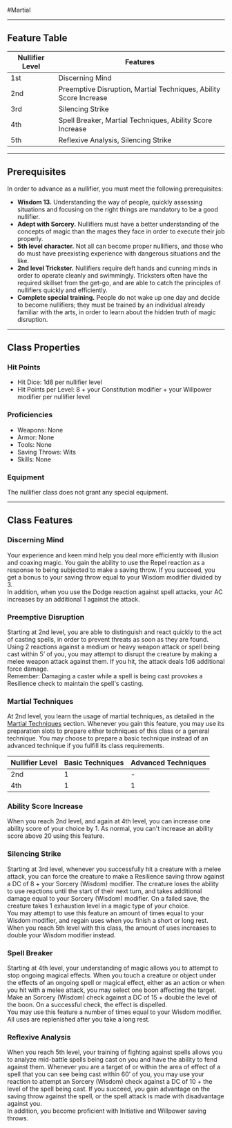 #Martial 
- - -
## Feature Table
 
| **Nullifier Level** | **Features**                                                      |
| ------------------- | ----------------------------------------------------------------- |
| 1st                 | Discerning Mind                                                   |
| 2nd                 | Preemptive Disruption, Martial Techniques, Ability Score Increase |
| 3rd                 | Silencing Strike                                                  |
| 4th                 | Spell Breaker, Martial Techniques, Ability Score Increase         |
| 5th                 | Reflexive Analysis, Silencing Strike                              |
- - -
## Prerequisites
 
In order to advance as a nullifier, you must meet the following prerequisites:

- **Wisdom 13.** Understanding the way of people, quickly assessing situations and focusing on the right things are mandatory to be a good nullifier.
- **Adept with Sorcery.** Nullifiers must have a better understanding of the concepts of magic than the mages they face in order to execute their job properly.
- **5th level character.** Not all can become proper nullifiers, and those who do must have preexisting experience with dangerous situations and the like.
- **2nd level Trickster.** Nullifiers require deft hands and cunning minds in order to operate cleanly and swimmingly. Tricksters often have the required skillset from the get-go, and are able to catch the principles of nullifiers quickly and efficiently.
- **Complete special training.** People do not wake up one day and decide to become nullifiers; they must be trained by an individual already familiar with the arts, in order to learn about the hidden truth of magic disruption.
- - -
## Class Properties
 
### Hit Points
 
- Hit Dice: 1d8 per nullifier level
- Hit Points per Level: 8 + your Constitution modifier + your Willpower modifier per nullifier level
 
### Proficiencies
 
- Weapons: None
- Armor: None
- Tools: None
- Saving Throws: Wits
- Skills: None
 
### Equipment
 
The nullifier class does not grant any special equipment.
   
- - -
## Class Features
 
### Discerning Mind
 
Your experience and keen mind help you deal more efficiently with illusion and coaxing magic. You gain the ability to use the Repel reaction as a response to being subjected to make a saving throw. If you succeed, you get a bonus to your saving throw equal to your Wisdom modifier divided by 3.  
In addition, when you use the Dodge reaction against spell attacks, your AC increases by an additional 1 against the attack.
 
### Preemptive Disruption
 
Starting at 2nd level, you are able to distinguish and react quickly to the act of casting spells, in order to prevent threats as soon as they are found. Using 2 reactions against a medium or heavy weapon attack or spell being cast within 5’ of you, you may attempt to disrupt the creature by making a melee weapon attack against them. If you hit, the attack deals 1d6 additional force damage.  
Remember: Damaging a caster while a spell is being cast provokes a Resilience check to maintain the spell's casting.
 
### Martial Techniques
 
At 2nd level, you learn the usage of martial techniques, as detailed in the [Martial Techniques](Sign%20of%20Remembrance/Epic%20Influences/Introduction.md) section. Whenever you gain this feature, you may use its preparation slots to prepare either techniques of this class or a general technique. You may choose to prepare a basic technique instead of an advanced technique if you fulfill its class requirements.
 

| **Nullifier Level** | **Basic Techniques** | **Advanced Techniques** |
| ------------------- | -------------------- | ----------------------- |
| 2nd                 | 1                    | -                       |
| 4th                 | 1                    | 1                       |
 
### Ability Score Increase
 
When you reach 2nd level, and again at 4th level, you can increase one ability score of your choice by 1. As normal, you can't increase an ability score above 20 using this feature.
 
### Silencing Strike
 
Starting at 3rd level, whenever you successfully hit a creature with a melee attack, you can force the creature to make a Resilience saving throw against a DC of 8 + your Sorcery (Wisdom) modifier. The creature loses the ability to use reactions until the start of their next turn, and takes additional damage equal to your Sorcery (Wisdom) modifier. On a failed save, the creature takes 1 exhaustion level in a magic type of your choice.  
You may attempt to use this feature an amount of times equal to your Wisdom modifier, and regain uses when you finish a short or long rest. When you reach 5th level with this class, the amount of uses increases to double your Wisdom modifier instead.
 
### Spell Breaker
 
Starting at 4th level, your understanding of magic allows you to attempt to stop ongoing magical effects. When you touch a creature or object under the effects of an ongoing spell or magical effect, either as an action or when you hit with a melee attack, you may select one boon affecting the target. Make an Sorcery (Wisdom) check against a DC of 15 + double the level of the boon. On a successful check, the effect is dispelled.  
You may use this feature a number of times equal to your Wisdom modifier. All uses are replenished after you take a long rest.
 
### Reflexive Analysis
 
When you reach 5th level, your training of fighting against spells allows you to analyze mid-battle spells being cast on you and have the ability to fend against them. Whenever you are a target of or within the area of effect of a spell that you can see being cast within 60’ of you, you may use your reaction to attempt an Sorcery (Wisdom) check against a DC of 10 + the level of the spell being cast. If you succeed, you gain advantage on the saving throw against the spell, or the spell attack is made with disadvantage against you.  
In addition, you become proficient with Initiative and Willpower saving throws.
